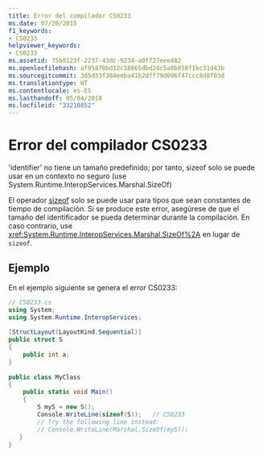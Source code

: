 ```yaml
---
title: Error del compilador CS0233
ms.date: 07/20/2015
f1_keywords:
- CS0233
helpviewer_keywords:
- CS0233
ms.assetid: 75b0123f-2237-43dc-9234-a0f727eee482
ms.openlocfilehash: af95870bd12c38665dbd24c5a8b858f1bc31d43b
ms.sourcegitcommit: 3d5d33f384eeba41b2dff79d096f47ccc8d8f03d
ms.translationtype: HT
ms.contentlocale: es-ES
ms.lasthandoff: 05/04/2018
ms.locfileid: "33210852"
---
```

# <a name="compiler-error-cs0233"></a>Error del compilador CS0233
'identifier' no tiene un tamaño predefinido; por tanto, sizeof solo se puede usar en un contexto no seguro (use System.Runtime.InteropServices.Marshal.SizeOf)  
  
 El operador [sizeof](../../../csharp/language-reference/keywords/sizeof.md) solo se puede usar para tipos que sean constantes de tiempo de compilación. Si se produce este error, asegúrese de que el tamaño del identificador se pueda determinar durante la compilación. En caso contrario, use <xref:System.Runtime.InteropServices.Marshal.SizeOf%2A> en lugar de `sizeof`.  
  
## <a name="example"></a>Ejemplo  
 En el ejemplo siguiente se genera el error CS0233:  
  
```csharp  
// CS0233.cs  
using System;  
using System.Runtime.InteropServices;  
  
[StructLayout(LayoutKind.Sequential)]  
public struct S  
{  
    public int a;  
}  
  
public class MyClass  
{  
    public static void Main()  
    {  
        S myS = new S();  
        Console.WriteLine(sizeof(S));   // CS0233  
        // Try the following line instead:  
        // Console.WriteLine(Marshal.SizeOf(myS));  
   }  
}  
```
